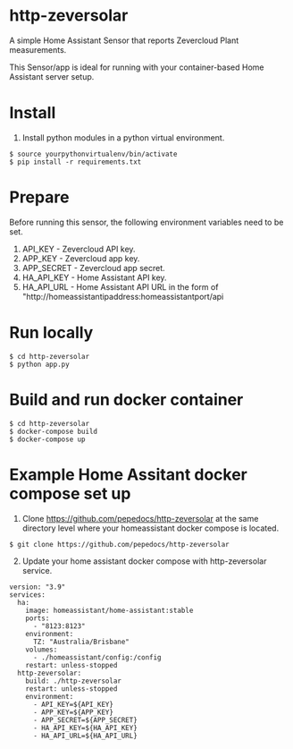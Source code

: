 # http-zeversolar
A simple Home Assistant Sensor that reports Zevercloud Plant measurements.

This Sensor/app is ideal for running with your container-based Home Assistant server setup.

# Install
1. Install python modules in a python virtual environment.

```
$ source yourpythonvirtualenv/bin/activate
$ pip install -r requirements.txt
```

# Prepare
Before running this sensor, the following environment variables need to be set.

1. API_KEY - Zevercloud API key.
2. APP_KEY - Zevercloud app key.
3. APP_SECRET - Zevercloud app secret.
4. HA_API_KEY - Home Assistant API key.
5. HA_API_URL - Home Assistant API URL in the form of "http://homeassistantipaddress:homeassistantport/api


# Run locally
```
$ cd http-zeversolar
$ python app.py
```

# Build and run docker container
```
$ cd http-zeversolar
$ docker-compose build
$ docker-compose up
```

# Example Home Assitant docker compose set up
1. Clone https://github.com/pepedocs/http-zeversolar at the same directory level where your homeassistant docker compose is located.

```
$ git clone https://github.com/pepedocs/http-zeversolar
```

2. Update your home assistant docker compose with http-zeversolar service.
```
version: "3.9"
services:
  ha:
    image: homeassistant/home-assistant:stable
    ports:
      - "8123:8123"
    environment:
      TZ: "Australia/Brisbane"
    volumes:
      - ./homeassistant/config:/config
    restart: unless-stopped
  http-zeversolar:
    build: ./http-zeversolar
    restart: unless-stopped
    environment:
      - API_KEY=${API_KEY}
      - APP_KEY=${APP_KEY}
      - APP_SECRET=${APP_SECRET}
      - HA_API_KEY=${HA_API_KEY}
      - HA_API_URL=${HA_API_URL}


```